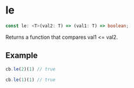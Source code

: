 # le

```ts
const le: <T>(val2: T) => (val1: T) => boolean;
```

Returns a function that compares val1 <= val2.

## Example

```ts
cb.le(2)(1) // true
```

```ts
cb.le(1)(1) // true
```
